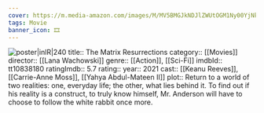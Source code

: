 ```yaml
---
cover: https://m.media-amazon.com/images/M/MV5BMGJkNDJlZWUtOGM1Ny00YjNkLThiM2QtY2ZjMzQxMTIxNWNmXkEyXkFqcGdeQXVyMDM2NDM2MQ@@._V1_SX300.jpg
tags: Movie 
banner_icon: 🎞
---
```


![poster|inlR|240](https://m.media-amazon.com/images/M/MV5BMGJkNDJlZWUtOGM1Ny00YjNkLThiM2QtY2ZjMzQxMTIxNWNmXkEyXkFqcGdeQXVyMDM2NDM2MQ@@._V1_SX300.jpg)
title:: The Matrix Resurrections
category:: [[Movies]]
director:: [[Lana Wachowski]]
genre:: [[Action]], [[Sci-Fi]]
imdbId:: tt10838180
ratingImdb:: 5.7
rating::
year:: 2021
cast:: [[Keanu Reeves]], [[Carrie-Anne Moss]], [[Yahya Abdul-Mateen II]]
plot:: Return to a world of two realities: one, everyday life; the other, what lies behind it. To find out if his reality is a construct, to truly know himself, Mr. Anderson will have to choose to follow the white rabbit once more.


